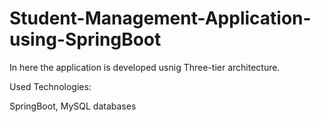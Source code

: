 # Student-Management-Application-using-SpringBoot

In here the application is developed usnig Three-tier architecture.

Used Technologies:

  SpringBoot, 
  MySQL databases
  
